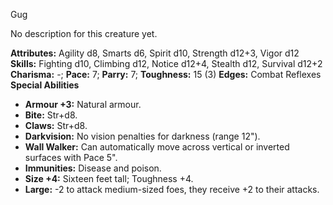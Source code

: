 Gug

No description for this creature yet.

**Attributes:** Agility d8, Smarts d6, Spirit d10, Strength d12+3, Vigor
d12
**Skills:** Fighting d10, Climbing d12, Notice d12+4, Stealth d12,
Survival d12+2
**Charisma:** -; **Pace:** 7; **Parry:** 7; **Toughness:** 15 (3)
**Edges:** Combat Reflexes
**Special Abilities**
- **Armour +3:** Natural armour.
- **Bite:** Str+d8.
- **Claws:** Str+d8.
- **Darkvision:** No vision penalties for darkness (range 12").
- **Wall Walker:** Can automatically move across vertical or inverted
surfaces with Pace 5".
- **Immunities:** Disease and poison.
- **Size +4:** Sixteen feet tall; Toughness +4.
- **Large:** -2 to attack medium-sized foes, they receive +2 to their
attacks.

